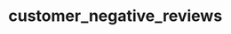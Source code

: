 # customer_negative_reviews
<!-- Customer reviews on online e-commerce platforms have been studied to affect the sales of products. Multiple literatures have focused on understanding the product sales impacted by online customer reviews, however their results claim that there is scope of improvement. 
This study uses text processing tools of Machine Learning to understand the impact of text content from customer reviews on online sales. 
The dataset was collected from Kaggle for Amazon reviews for ‘Books’ segment. 
Content association and topic extraction were the methods used for this project. 
The results from this experiment will enable marketers and vendors to analyze the effect of customer reviews on online sales so that preemptive steps can be taken to improve the quality of product, fix the impending issues and thus boost sales. Future research and scope have also been discussed in this. -->
